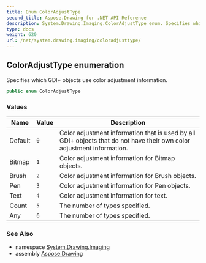 ```yaml
---
title: Enum ColorAdjustType
second_title: Aspose.Drawing for .NET API Reference
description: System.Drawing.Imaging.ColorAdjustType enum. Specifies which GDI objects use color adjustment information
type: docs
weight: 620
url: /net/system.drawing.imaging/coloradjusttype/
---
```

## ColorAdjustType enumeration

Specifies which GDI+ objects use color adjustment information.

```csharp
public enum ColorAdjustType
```

### Values

| Name | Value | Description |
| --- | --- | --- |
| Default | `0` | Color adjustment information that is used by all GDI+ objects that do not have their own color adjustment information. |
| Bitmap | `1` | Color adjustment information for Bitmap objects. |
| Brush | `2` | Color adjustment information for Brush objects. |
| Pen | `3` | Color adjustment information for Pen objects. |
| Text | `4` | Color adjustment information for text. |
| Count | `5` | The number of types specified. |
| Any | `6` | The number of types specified. |

### See Also

* namespace [System.Drawing.Imaging](../../system.drawing.imaging/)
* assembly [Aspose.Drawing](../../)



